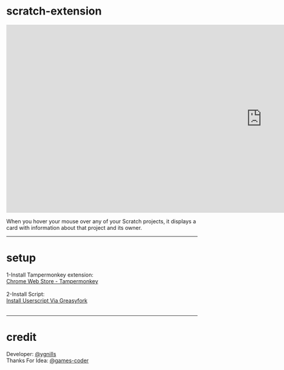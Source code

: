 # scratch-extension

<iframe width="1345" height="496" src="https://www.youtube.com/embed/PqOMyjkmGEU" title="YGN Scratch Eklentisi Kurulum &amp; Kullanma" frameborder="0" allow="accelerometer; autoplay; clipboard-write; encrypted-media; gyroscope; picture-in-picture; web-share" allowfullscreen></iframe>

When you hover your mouse over any of your Scratch projects, it displays a card with information about that project and its owner.<hr>

# setup
1-Install Tampermonkey extension:<br>
[Chrome Web Store - Tampermonkey](https://chrome.google.com/webstore/detail/tampermonkey/dhdgffkkebhmkfjojejmpbldmpobfkfo)<br><br>
2-Install Script:<br>
[Install Userscript Via Greasyfork](https://greasyfork.org/scripts/470844-scratch-extension-by-ygn-ygnills/code/Scratch%20Extension%20by%20YGN%20(@ygnills).user.js)<br><br>

<hr>

# credit
Developer: [@ygnills](https://scratch.mit.edu/users/ygnills/) <br>
Thanks For Idea: [@games-coder](https://scratch.mit.edu/users/games-coder/)
